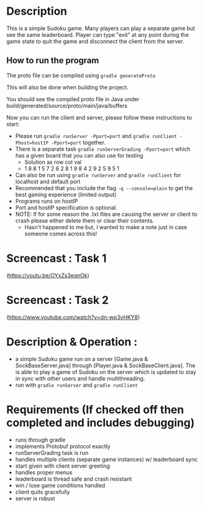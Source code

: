 # Description 
This is a simple Sudoku game. Many players can play a separate game but see the same leaderboard. Player can type "exit" at any point during the game state to quit the game and disconnect the client from the
server.

## How to run the program
The proto file can be compiled using
``gradle generateProto``  

This will also be done when building the project.  

You should see the compiled proto file in Java under build/generated/source/proto/main/java/buffers  

Now you can run the client and server, please follow these instructions to start:
* Please run `gradle runServer -Pport=port` and `gradle runClient -Phost=hostIP -Pport=port` together.
* There is a separate task `gradle runServerGrading -Pport=port` which has a given board that you can also use for testing
  * Solution as row col val
  * 1 8 8
    1 5 7
    2 6 2
    8 1 9
    8 4 2
    9 2 5
    9 5 1
* Can also be run using `gradle runServer` and `gradle runClient` for localhost and default port
* Recommended that you include the flag `-q --console=plain` to get the best gaming experience (limited output)
* Programs runs on hostIP
* Port and hostIP specification is optional.
* NOTE: If for some reason the .txt files are causing the server or client to crash please either delete them or clear their contents.
  * Hasn't happened to me but, I wanted to make a note just in case someone comes across this!

# Screencast : Task 1
(https://youtu.be/OYxZs3eqnOk)

# Screencast : Task 2
(https://www.youtube.com/watch?v=dn-wp3vHKY8) 

# Description & Operation : 
- a simple Sudoku game run on a server [Game.java & SockBaseServer.java] through [Player.java & SockBaseClient.java]. The is able to play a game of Sudoku on the server which is updated to stay in sync with other users and handle multithreading.
- run with `gradle runServer` and `gradle runClient`

# Requirements (If checked off then completed and includes debugging)
- runs through gradle
- implements Protobuf protocol exactly
- runServerGrading task is run
- handles multiple clients (separate game instances) w/ leaderboard sync
- start given with client server greeting
- handles proper menus
- leaderboard is thread safe and crash resistant
- win / lose game conditions handled
- client quits gracefully
- server is robust

